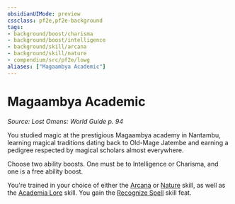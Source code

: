 ```yaml
---
obsidianUIMode: preview
cssclass: pf2e,pf2e-background
tags:
- background/boost/charisma
- background/boost/intelligence
- background/skill/arcana
- background/skill/nature
- compendium/src/pf2e/lowg
aliases: ["Magaambya Academic"]
---
```

# Magaambya Academic
*Source: Lost Omens: World Guide p. 94*  

You studied magic at the prestigious Magaambya academy in Nantambu, learning magical traditions dating back to Old-Mage Jatembe and earning a pedigree respected by magical scholars almost everywhere.

Choose two ability boosts. One must be to Intelligence or Charisma, and one is a free ability boost.

You're trained in your choice of either the [Arcana](/compendium/skills.md#Arcana) or [Nature](/compendium/skills.md#Nature) skill, as well as the [Academia Lore](/compendium/skills.md#Lore) skill. You gain the [Recognize Spell](/compendium/feats/recognize-spell.md) skill feat.